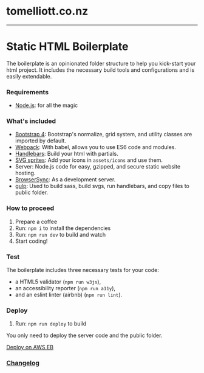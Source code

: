 # tomelliott.co.nz

***
# Static HTML Boilerplate

The boilerplate is an opinionated folder structure to help you kick-start your html project. It includes the necessary build tools and configurations and is easily extendable.

### Requirements

*   [Node.js](http://nodejs.org): for all the magic

### What's included

*   [Bootstrap 4](http://getbootstrap.com/): Bootstrap's normalize, grid system, and utility classes are imported by default.
*   [Webpack](https://webpack.js.org/): With babel, allows you to use ES6 code and modules.
*   [Handlebars](http://handlebarsjs.com/): Build your html with partials.
*   [SVG sprites](https://css-tricks.com/svg-sprites-use-better-icon-fonts/): Add your icons in `assets/icons` and use them.
*	Server: Node.js code for easy, gzipped, and secure static website hosting.
*   [BrowserSync](https://www.browsersync.io/): As a development server.
*	[gulp](https://gulpjs.com/): Used to build sass, build svgs, run handlebars, and copy files to public folder.

### How to proceed

1.  Prepare a coffee
1.  Run: `npm i` to install the dependencies
1.  Run: `npm run dev` to build and watch
1.  Start coding!

### Test

The boilerplate includes three necessary tests for your code:

* a HTML5 validator (`npm run w3js`),
* an accessibility reporter (`npm run a11y`),
* and an eslint linter (airbnb) (`npm run lint`).

### Deploy

1.  Run: `npm run deploy` to build

You only need to deploy the server code and the public folder.

[Deploy on AWS EB](https://github.com/PrototypeInteractive/standards/wiki/elasticbeanstalk)

### [Changelog](CHANGELOG.md)
